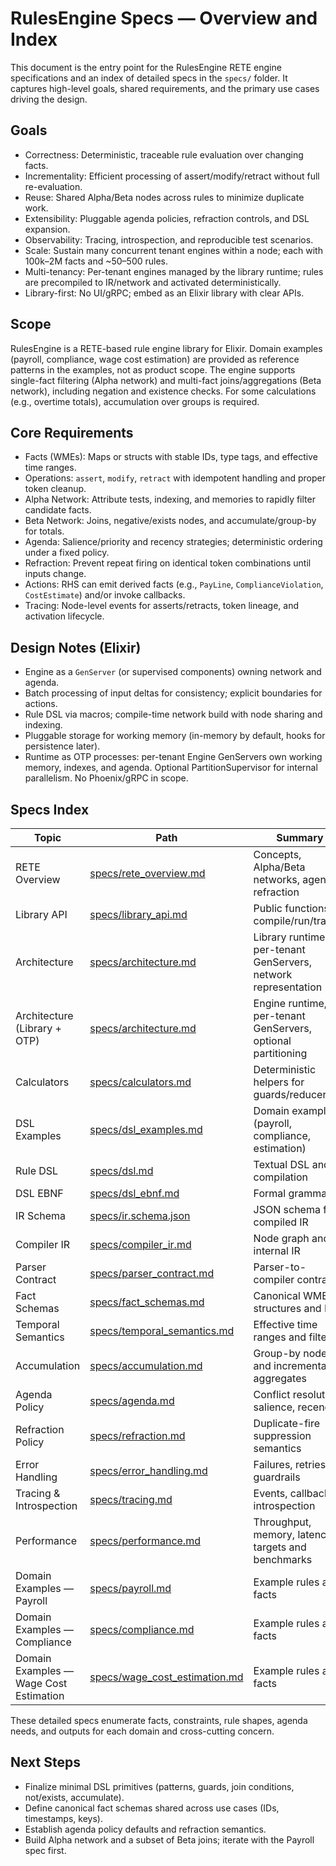 # RulesEngine Specs — Overview and Index

This document is the entry point for the RulesEngine RETE engine specifications and an index of detailed specs in the `specs/` folder. It captures high-level goals, shared requirements, and the primary use cases driving the design.

## Goals

- Correctness: Deterministic, traceable rule evaluation over changing facts.
- Incrementality: Efficient processing of assert/modify/retract without full re-evaluation.
- Reuse: Shared Alpha/Beta nodes across rules to minimize duplicate work.
- Extensibility: Pluggable agenda policies, refraction controls, and DSL expansion.
- Observability: Tracing, introspection, and reproducible test scenarios.
- Scale: Sustain many concurrent tenant engines within a node; each with 100k–2M facts and ~50–500 rules.
- Multi-tenancy: Per-tenant engines managed by the library runtime; rules are precompiled to IR/network and activated deterministically.
- Library-first: No UI/gRPC; embed as an Elixir library with clear APIs.

## Scope

RulesEngine is a RETE-based rule engine library for Elixir.
Domain examples (payroll, compliance, wage cost estimation) are provided as reference patterns in the examples, not as product scope.
The engine supports single-fact filtering (Alpha network) and multi-fact joins/aggregations (Beta network), including negation and existence checks. For some calculations (e.g., overtime totals), accumulation over groups is required.

## Core Requirements

- Facts (WMEs): Maps or structs with stable IDs, type tags, and effective time ranges.
- Operations: `assert`, `modify`, `retract` with idempotent handling and proper token cleanup.
- Alpha Network: Attribute tests, indexing, and memories to rapidly filter candidate facts.
- Beta Network: Joins, negative/exists nodes, and accumulate/group-by for totals.
- Agenda: Salience/priority and recency strategies; deterministic ordering under a fixed policy.
- Refraction: Prevent repeat firing on identical token combinations until inputs change.
- Actions: RHS can emit derived facts (e.g., `PayLine`, `ComplianceViolation`, `CostEstimate`) and/or invoke callbacks.
- Tracing: Node-level events for asserts/retracts, token lineage, and activation lifecycle.

## Design Notes (Elixir)

- Engine as a `GenServer` (or supervised components) owning network and agenda.
- Batch processing of input deltas for consistency; explicit boundaries for actions.
- Rule DSL via macros; compile-time network build with node sharing and indexing.
- Pluggable storage for working memory (in-memory by default, hooks for persistence later).
- Runtime as OTP processes: per-tenant Engine GenServers own working memory, indexes, and agenda. Optional PartitionSupervisor for internal parallelism. No Phoenix/gRPC in scope.

## Specs Index

| Topic | Path | Summary |
| --- | --- | --- |
| RETE Overview | [specs/rete_overview.md](specs/rete_overview.md) | Concepts, Alpha/Beta networks, agenda, refraction |
| Library API | [specs/library_api.md](specs/library_api.md) | Public functions for compile/run/tracing |
| Architecture | [specs/architecture.md](specs/architecture.md) | Library runtime, per-tenant GenServers, network representation |
| Architecture (Library + OTP) | [specs/architecture.md](specs/architecture.md) | Engine runtime, per-tenant GenServers, optional partitioning |
| Calculators | [specs/calculators.md](specs/calculators.md) | Deterministic helpers for guards/reducers |
| DSL Examples | [specs/dsl_examples.md](specs/dsl_examples.md) | Domain examples (payroll, compliance, estimation) |
| Rule DSL | [specs/dsl.md](specs/dsl.md) | Textual DSL and compilation |
| DSL EBNF | [specs/dsl_ebnf.md](specs/dsl_ebnf.md) | Formal grammar |
| IR Schema | [specs/ir.schema.json](specs/ir.schema.json) | JSON schema for compiled IR |
| Compiler IR | [specs/compiler_ir.md](specs/compiler_ir.md) | Node graph and internal IR |
| Parser Contract | [specs/parser_contract.md](specs/parser_contract.md) | Parser-to-compiler contract |
| Fact Schemas | [specs/fact_schemas.md](specs/fact_schemas.md) | Canonical WME structures and IDs |
| Temporal Semantics | [specs/temporal_semantics.md](specs/temporal_semantics.md) | Effective time ranges and filtering |
| Accumulation | [specs/accumulation.md](specs/accumulation.md) | Group-by nodes and incremental aggregates |
| Agenda Policy | [specs/agenda.md](specs/agenda.md) | Conflict resolution, salience, recency |
| Refraction Policy | [specs/refraction.md](specs/refraction.md) | Duplicate-fire suppression semantics |
| Error Handling | [specs/error_handling.md](specs/error_handling.md) | Failures, retries, guardrails |
| Tracing & Introspection | [specs/tracing.md](specs/tracing.md) | Events, callbacks, introspection |
| Performance | [specs/performance.md](specs/performance.md) | Throughput, memory, latency targets and benchmarks |
| Domain Examples — Payroll | [specs/payroll.md](specs/payroll.md) | Example rules and facts |
| Domain Examples — Compliance | [specs/compliance.md](specs/compliance.md) | Example rules and facts |
| Domain Examples — Wage Cost Estimation | [specs/wage_cost_estimation.md](specs/wage_cost_estimation.md) | Example rules and facts |
These detailed specs enumerate facts, constraints, rule shapes, agenda needs, and outputs for each domain and cross-cutting concern.

## Next Steps

- Finalize minimal DSL primitives (patterns, guards, join conditions, not/exists, accumulate).
- Define canonical fact schemas shared across use cases (IDs, timestamps, keys).
- Establish agenda policy defaults and refraction semantics.
- Build Alpha network and a subset of Beta joins; iterate with the Payroll spec first.

